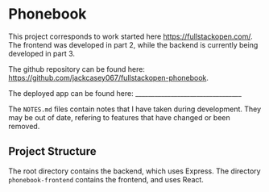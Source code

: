 
# Phonebook

This project corresponds to work started here https://fullstackopen.com/. The
frontend was developed in part 2, while the backend is currently being 
developed in part 3.

The github repository can be found here: https://github.com/jackcasey067/fullstackopen-phonebook.

The deployed app can be found here: _________________________________

The `NOTES.md` files contain notes that I have taken during development. They 
may be out of date, refering to features that have changed or been removed.

## Project Structure

The root directory contains the backend, which uses Express. The directory 
`phonebook-frontend` contains the frontend, and uses React.
